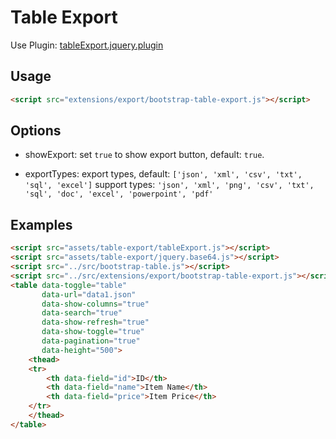 # Table Export

Use Plugin: [tableExport.jquery.plugin](https://github.com/kayalshri/tableExport.jquery.plugin)

## Usage

```html
<script src="extensions/export/bootstrap-table-export.js"></script>
```

## Options

* showExport: set `true` to show export button, default: `true`.

* exportTypes: export types, default: `['json', 'xml', 'csv', 'txt', 'sql', 'excel']`
support types: `'json', 'xml', 'png', 'csv', 'txt', 'sql', 'doc', 'excel', 'powerpoint', 'pdf'`

## Examples

```html
<script src="assets/table-export/tableExport.js"></script>
<script src="assets/table-export/jquery.base64.js"></script>
<script src="../src/bootstrap-table.js"></script>
<script src="../src/extensions/export/bootstrap-table-export.js"></script>
<table data-toggle="table"
       data-url="data1.json"
       data-show-columns="true"
       data-search="true"
       data-show-refresh="true"
       data-show-toggle="true"
       data-pagination="true"
       data-height="500">
    <thead>
    <tr>
        <th data-field="id">ID</th>
        <th data-field="name">Item Name</th>
        <th data-field="price">Item Price</th>
    </tr>
    </thead>
</table>
```